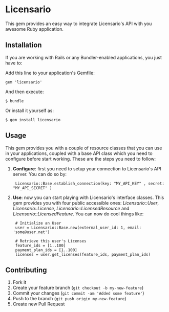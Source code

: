 # Licensario

This gem provides an easy way to integrate Licensario's API with you awesome Ruby application.

## Installation

If you are working with Rails or any Bundler-enabled applications, you just have to:

Add this line to your application's Gemfile:

    gem 'licensario'

And then execute:

    $ bundle

Or install it yourself as:

    $ gem install licensario

## Usage

This gem provides you with a couple of resource classes that you can use in your applications, coupled with a 
base API class which you need to configure before start working. These are the steps you need to follow:

1. **Configure**: first you need to setup your connection to Licensario's API server. You can do so by:

        Licensario::Base.establish_connection(key: "MY_API_KEY" , secret: "MY_API_SECRET" )  

2. **Use**: now you can start playing with Licensario's interface classes. This gem provides you with four 
public accessible ones: *Licensario::User*, *Licensario::License*, *Licensario::LicensedResource* and *Licensario::LicensedFeature*. 
You can now do cool things like:

        # Initialize an User
        user = Licensario::Base.new(external_user_id: 1, email: 'some@user.net')

        # Retrieve this user's Licenses
        feature_ids = [1..100]
        payment_plan_ids = [1..100]
        licenses = user.get_licenses(feature_ids, payment_plan_ids)

## Contributing

1. Fork it
2. Create your feature branch (`git checkout -b my-new-feature`)
3. Commit your changes (`git commit -am 'Added some feature'`)
4. Push to the branch (`git push origin my-new-feature`)
5. Create new Pull Request
